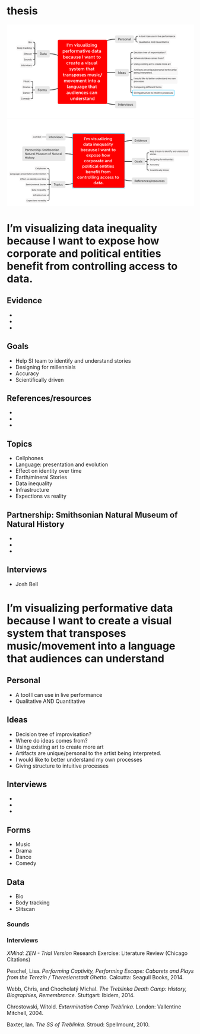 # thesis
![Image of thesis01](https://github.com/daggus/thesis/blob/master/Thesis01.png)
![Image of thesis02](https://github.com/daggus/thesis/blob/master/Thesis02.png)


# I’m visualizing data inequality because I want to expose how corporate and political entities benefit from controlling access to data.

## Evidence
*
*
*

## Goals
* Help SI team to identify and understand stories
* Designing for millennials
* Accuracy
* Scientifically driven

## References/resources
* 
* 
* 

## Topics

* Cellphones
* Language: presentation and evolution
* Effect on identity over time
* Earth/mineral Stories
* Data inequality
* Infrastructure
* Expections vs reality

## Partnership: Smithsonian Natural Museum of Natural History
* 
* 
* 

## Interviews
* Josh Bell


# I’m visualizing performative data because I want to create a visual system that transposes music/movement into a language that audiences can understand

## Personal
* A tool I can use in live performance
* Qualitative AND Quantitative

## Ideas
* Decision tree of improvisation?
* Where do ideas comes from?
* Using existing art to create more art
* Artifacts are unique/personal to the artist being interpreted.
* I would like to better understand my own processes
* Giving structure to intuitive processes

## Interviews
* 
* 
* 

## Forms
* Music
* Drama
* Dance
* Comedy

## Data
* Bio
* Body tracking
* Slitscan

### Sounds

### Interviews

*XMind: ZEN - Trial Version*
Research Exercise: Literature Review (Chicago Citations)

Peschel, Lisa. *Performing Captivity, Performing Escape: Cabarets and Plays from the Terezín / Theresienstadt Ghetto.* Calcutta: Seagull Books, 2014. 

Webb, Chris, and Chocholatý Michal. *The Treblinka Death Camp: History, Biographies, Remembrance.* Stuttgart: Ibidem, 2014.

Chrostowski, Witold. *Extermination Camp Treblinka.* London: Vallentine Mitchell, 2004.

Baxter, Ian. *The SS of Treblinka.* Stroud: Spellmount, 2010.
